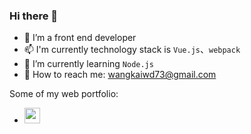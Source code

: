 ### Hi there 👋
- 🔭 I’m a front end developer
- 📫 I'm currently technology stack is `Vue.js`、`webpack`
- 🌱 I’m currently learning `Node.js`
- 💬 How to reach me: wangkaiwd73@gmail.com

Some of my web portfolio:
- [<img src="https://upload.wikimedia.org/wikipedia/commons/thumb/a/ad/Zhihu_logo.svg/1200px-Zhihu_logo.svg.png" height="25px" />](https://www.zhihu.com/column/c_1134526392380248064)&nbsp;
